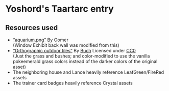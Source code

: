 # Yoshord's Taartarc entry


## Resources used

* [“aquarium.png”](https://github.com/Pawkkie/Team-Aquas-Asset-Repo/blob/main/Tilesets/The%20Great%20Tileset%20Exchange/Individual%20Tiles/Oomer/aquarium.png)
  By Oomer    
  (Window Exhibit back wall was modified from this)
* [“Orthographic outdoor tiles”](https://opengameart.org/content/orthographic-outdoor-tiles)
  By [Buch](https://opengameart.org/users/buch)
  Licensed under [CC0](https://creativecommons.org/publicdomain/zero/1.0/)    
  (Just the grass and bushes; and color-modified to use the vanilla pokeemerald grass colors instead of the darker colors of the original asset)
* The neighboring house and Lance heavily reference LeafGreen/FireRed assets
* The trainer card badges heavily reference Crystal assets
